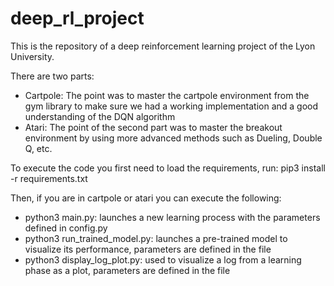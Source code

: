 # deep_rl_project

This is the repository of a deep reinforcement learning project of the Lyon University.

There are two parts:
* Cartpole: The point was to master the cartpole environment from the gym library to make sure we had a working implementation and a good understanding of the DQN algorithm
* Atari: The point of the second part was to master the breakout environment by using more advanced methods such as Dueling, Double Q, etc.

To execute the code you first need to load the requirements, run: pip3 install -r requirements.txt

Then, if you are in cartpole or atari you can execute the following:
* python3 main.py: launches a new learning process with the parameters defined in config.py
* python3 run_trained_model.py: launches a pre-trained model to visualize its performance, parameters are defined in the file
* python3 display_log_plot.py: used to visualize a log from a learning phase as a plot, parameters are defined in the file
